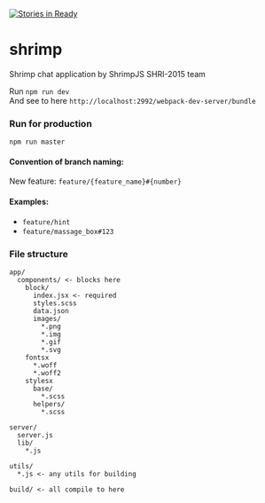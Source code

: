 [![Stories in Ready](https://badge.waffle.io/shri-2015-org/shrimp.png?label=ready&title=Ready)](https://waffle.io/shri-2015-org/shrimp)
# shrimp
Shrimp chat application by ShrimpJS SHRI-2015 team

Run `npm run dev`  
And see to here `http://localhost:2992/webpack-dev-server/bundle`

### Run for production
`npm run master`

#### Convention of branch naming:
New feature: `feature/{feature_name}#{number}`

#### Examples:

  * `feature/hint`
  * `feature/massage_box#123`


### File structure
```
app/
  components/ <- blocks here
    block/
      index.jsx <- required
      styles.scss
      data.json
      images/
        *.png
        *.img
        *.gif
        *.svg
    fontsх
      *.woff
      *.woff2
    stylesх
      base/
        *.scss
      helpers/
        *.scss

server/
  server.js
  lib/
    *.js

utils/
  *.js <- any utils for building

build/ <- all compile to here
```
